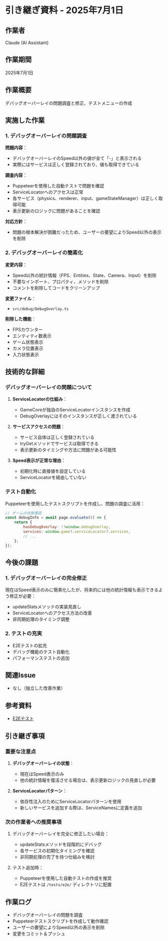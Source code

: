 # 引き継ぎ資料 - 2025年7月1日

## 作業者
Claude (AI Assistant)

## 作業期間
2025年7月1日

## 作業概要
デバッグオーバーレイの問題調査と修正、テストメニューの作成

## 実施した作業

### 1. デバッグオーバーレイの問題調査
**問題内容**：
- デバッグオーバーレイのSpeed以外の値が全て「-」と表示される
- 実際にはサービスは正しく登録されており、値も取得できている

**調査内容**：
- Puppeteerを使用した自動テストで問題を確認
- ServiceLocatorへのアクセスは正常
- 各サービス（physics、renderer、input、gameStateManager）は正しく取得可能
- 表示更新のロジックに問題があることを確認

**対応方針**：
- 問題の根本解決が困難だったため、ユーザーの要望によりSpeed以外の表示を削除

### 2. デバッグオーバーレイの簡素化

**変更内容**：
- Speed以外の統計情報（FPS、Entities、State、Camera、Input）を削除
- 不要なインポート、プロパティ、メソッドを削除
- コメントを削除してコードをクリーンアップ

**変更ファイル**：
- `src/debug/DebugOverlay.ts`

**削除した機能**：
- FPSカウンター
- エンティティ数表示
- ゲーム状態表示
- カメラ位置表示
- 入力状態表示


## 技術的な詳細

### デバッグオーバーレイの問題について
1. **ServiceLocatorの仕組み**：
   - GameCoreが独自のServiceLocatorインスタンスを作成
   - DebugOverlayにはそのインスタンスが正しく渡されている

2. **サービスアクセスの問題**：
   - サービス自体は正しく登録されている
   - tryGetメソッドでサービスは取得できる
   - 表示更新のタイミングや方法に問題がある可能性

3. **Speed表示が正常な理由**：
   - 初期化時に直接値を設定している
   - ServiceLocatorを経由していない

### テスト自動化
Puppeteerを使用したテストスクリプトを作成し、問題の調査に活用：
```javascript
// ゲームの状態確認
const debugInfo = await page.evaluate(() => {
    return {
        hasDebugOverlay: !!window.debugOverlay,
        services: window.game?.serviceLocator?.services,
        // ...
    };
});
```

## 今後の課題

### 1. デバッグオーバーレイの完全修正
現在はSpeed表示のみに簡素化したが、将来的には他の統計情報も表示できるよう修正が必要：
- updateStatsメソッドの実装見直し
- ServiceLocatorへのアクセス方法の改善
- 非同期処理のタイミング調整

### 2. テストの充実
- E2Eテストの拡充
- デバッグ機能のテスト自動化
- パフォーマンステストの追加

## 関連Issue
- なし（独立した改善作業）

## 参考資料
- [E2Eテスト](/tests/e2e/)

## 引き継ぎ事項

### 重要な注意点
1. **デバッグオーバーレイの状態**：
   - 現在はSpeed表示のみ
   - 他の統計情報を復活させる場合は、表示更新ロジックの見直しが必要

2. **ServiceLocatorパターン**：
   - 依存性注入のためにServiceLocatorパターンを使用
   - 新しいサービスを追加する際は、ServiceNamesに定義を追加

### 次の作業者への推奨事項
1. デバッグオーバーレイを完全に修正したい場合：
   - updateStatsメソッドを段階的にデバッグ
   - 各サービスの初期化タイミングを確認
   - 非同期処理の完了を待つ仕組みを検討

2. テスト追加時：
   - Puppeteerを使用した自動テストの作成を推奨
   - E2Eテストは `/tests/e2e/` ディレクトリに配置

## 作業ログ
- デバッグオーバーレイの問題を調査
- Puppeteerテストスクリプトを作成して動作確認
- ユーザーの要望によりSpeed以外の表示を削除
- 変更をコミット＆プッシュ
